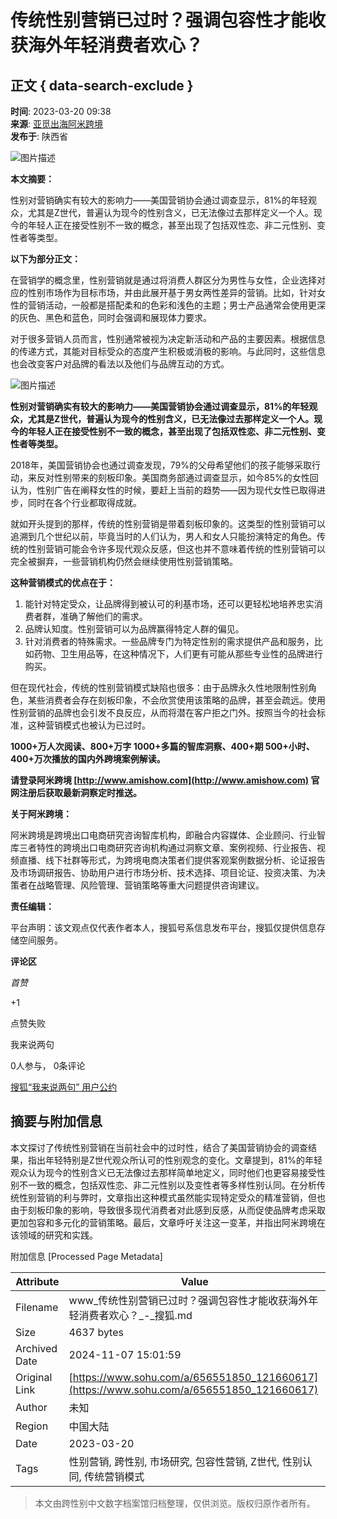# 传统性别营销已过时？强调包容性才能收获海外年轻消费者欢心？

## 正文 { data-search-exclude }


**时间**: 2023-03-20 09:38  
**来源**: [亚觅出海阿米跨境](https://www.sohu.com/a/656551850_121660617?spm=smpc.content-abroad.content.1.1730991684901fkXhy6E)  
**发布于**: 陕西省

![图片描述](https://p0.itc.cn/images01/20230320/98f5a1f84e164deeab5d1b342e7cc3e2.jpeg)

**本文摘要：**

性别对营销确实有较大的影响力——美国营销协会通过调查显示，81%的年轻观众，尤其是Z世代，普遍认为现今的性别含义，已无法像过去那样定义一个人。现今的年轻人正在接受性别不一致的概念，甚至出现了包括双性恋、非二元性别、变性者等类型。

**以下为部分正文：**

在营销学的概念里，性别营销就是通过将消费人群区分为男性与女性，企业选择对应的性别市场作为目标市场，并由此展开基于男女两性差异的营销。比如，针对女性的营销活动，一般都是搭配柔和的色彩和浅色的主题；男士产品通常会使用更深的灰色、黑色和蓝色，同时会强调和展现体力要求。

对于很多营销人员而言，性别通常被视为决定新活动和产品的主要因素。根据信息的传递方式，其能对目标受众的态度产生积极或消极的影响。与此同时，这些信息也会改变客户对品牌的看法以及他们与品牌互动的方式。

![图片描述](https://p5.itc.cn/images01/20230320/1c1f0ed7c41f40f1861f0905c3dc7455.jpeg)

**性别对营销确实有较大的影响力——美国营销协会通过调查显示，81%的年轻观众，尤其是Z世代，普遍认为现今的性别含义，已无法像过去那样定义一个人。现今的年轻人正在接受性别不一致的概念，甚至出现了包括双性恋、非二元性别、变性者等类型。**

2018年，美国营销协会也通过调查发现，79%的父母希望他们的孩子能够采取行动，来反对性别带来的刻板印象。美国商务部通过调查显示，如今85%的女性回认为，性别广告在阐释女性的时候，要赶上当前的趋势——因为现代女性已取得进步，同时在各个行业都取得成就。

就如开头提到的那样，传统的性别营销是带着刻板印象的。这类型的性别营销可以追溯到几个世纪以前，毕竟当时的人们认为，男人和女人只能扮演特定的角色。传统的性别营销可能会令许多现代观众反感，但这也并不意味着传统的性别营销可以完全被摒弃，一些营销机构仍然会继续使用性别营销策略。

**这种营销模式的优点在于：**

1. 能针对特定受众，让品牌得到被认可的利基市场，还可以更轻松地培养忠实消费者群，准确了解他们的需求。
2. 品牌认知度。性别营销可以为品牌赢得特定人群的偏见。
3. 针对消费者的特殊需求。一些品牌专门为特定性别的需求提供产品和服务，比如药物、卫生用品等，在这种情况下，人们更有可能从那些专业性的品牌进行购买。

但在现代社会，传统的性别营销模式缺陷也很多：由于品牌永久性地限制性别角色，某些消费者会存在刻板印象，不会欣赏使用该策略的品牌，甚至会疏远。使用性别营销的品牌也会引发不良反应，从而将潜在客户拒之门外。按照当今的社会标准，这种营销模式也被认为已过时。

**1000+万人次阅读、800+万字 1000+多篇的智库洞察、400+期 500+小时、400+万次播放的国内外跨境案例解读。**

**请登录阿米跨境 [http://www.amishow.com](http://www.amishow.com) 官网注册后获取最新洞察定时推送。**

**关于阿米跨境：**

阿米跨境是跨境出口电商研究咨询智库机构，即融合内容媒体、企业顾问、行业智库三者特性的跨境出口电商研究咨询机构通过洞察文章、案例视频、行业报告、视频直播、线下社群等形式，为跨境电商决策者们提供客观案例数据分析、论证报告及市场调研报告、协助用户进行市场分析、技术选择、项目论证、投资决策、为决策者在战略管理、风险管理、营销策略等重大问题提供咨询建议。

**责任编辑：**

平台声明：该文观点仅代表作者本人，搜狐号系信息发布平台，搜狐仅提供信息存储空间服务。

**评论区**

_首赞_

+1

点赞失败

我来说两句

0人参与， 0条评论

[搜狐“我来说两句” 用户公约](http://zt.pinglun.sohu.com/s2014/sljyhgy/index.shtml)

## 摘要与附加信息

<!-- tcd_abstract -->
本文探讨了传统性别营销在当前社会中的过时性，结合了美国营销协会的调查结果，指出年轻特别是Z世代观众所认可的性别观念的变化。文章提到，81%的年轻观众认为现今的性别含义已无法像过去那样简单地定义，同时他们也更容易接受性别不一致的概念，包括双性恋、非二元性别以及变性者等多样性别认同。在分析传统性别营销的利与弊时，文章指出这种模式虽然能实现特定受众的精准营销，但也由于刻板印象的影响，导致很多现代消费者对此感到反感，从而促使品牌考虑采取更加包容和多元化的营销策略。最后，文章呼吁关注这一变革，并指出阿米跨境在该领域的研究和实践。
<!-- tcd_abstract_end -->

附加信息 [Processed Page Metadata]

| Attribute       | Value                                  |
|-----------------|----------------------------------------|
| Filename        | www_传统性别营销已过时？强调包容性才能收获海外年轻消费者欢心？_-_搜狐.md                             |
| Size            | 4637 bytes                           |
| Archived Date   | 2024-11-07 15:01:59                             |
| Original Link   | [https://www.sohu.com/a/656551850_121660617](https://www.sohu.com/a/656551850_121660617)                       |
| Author          | 未知                               |
| Region          | 中国大陆                               |
| Date            | 2023-03-20                                 |
| Tags            | 性别营销, 跨性别, 市场研究, 包容性营销, Z世代, 性别认同, 传统营销模式                                 |
>
> 本文由跨性别中文数字档案馆归档整理，仅供浏览。版权归原作者所有。
>